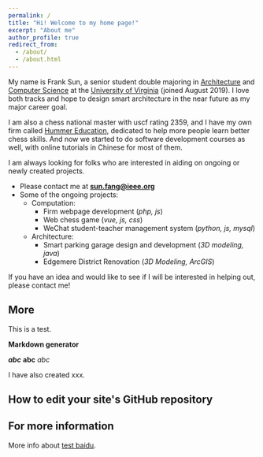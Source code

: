 ```yaml
---
permalink: /
title: "Hi! Welcome to my home page!"
excerpt: "About me"
author_profile: true
redirect_from: 
  - /about/
  - /about.html
---
```


My name is Frank Sun, a senior student double majoring in [Architecture](https://www.arch.virginia.edu) and [Computer Science](https://engineering.virginia.edu/departments/computer-science/about-computer-science/about-us) at the [University of Virginia](https://www.virginia.edu) (joined August 2019). I love both tracks and hope to design smart architecture in the near future as my major career goal.

I am also a chess national master with uscf rating 2359, and I have my own firm called [Hummer Education](https://www.littlehummerchess.club), dedicated to help more people learn better chess skills. And now we started to do software development courses as well, with online tutorials in Chinese for most of them. 

I am always looking for folks who are interested in aiding on ongoing or newly created projects.
* Please contact me at **sun.fang@ieee.org**
* Some of the ongoing projects:
  * Computation:
    * Firm webpage development (*php, js*)
    * Web chess game (*vue, js, css*)
    * WeChat student-teacher management system (*python, js, mysql*)
  * Architecture:
    * Smart parking garage design and development (*3D modeling, java*)
    * Edgemere District Renovation (*3D Modeling, ArcGIS*)

If you have an idea and would like to see if I will be interested in helping out, please contact me!




More
-----
This is a test.

**Markdown generator**

***abc***
****abc****
*abc*

I have also created xxx.


How to edit your site's GitHub repository
------


For more information
------
More info about [test baidu](https://baidu.com).
